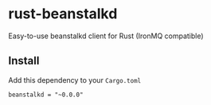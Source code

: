 rust-beanstalkd
===============

Easy-to-use beanstalkd client for Rust (IronMQ compatible)

## Install

Add this dependency to your `Cargo.toml`

```
beanstalkd = "~0.0.0"
```
